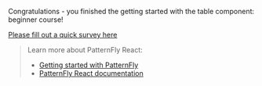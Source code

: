 Congratulations - you finished the getting started with the table component: beginner course!

[Please fill out a quick survey here](https://redhatdg.co1.qualtrics.com/jfe/form/SV_bIRZRHYJyGsKBSt?Module=table-introtable)

> Learn more about PatternFly React:
>- [Getting started with PatternFly](https://www.patternfly.org/v4/get-started/developers)
>- [PatternFly React documentation](https://www.patternfly.org/v4/documentation/react/components/table/)
